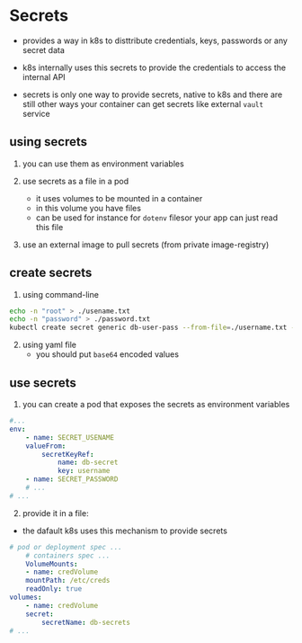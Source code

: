 # Secrets

- provides a way in k8s to disttribute credentials, keys, passwords or any secret data

- k8s internally uses this secrets to provide the credentials to access the internal API

- secrets is only one way to provide secrets, native to k8s and there are still other ways
your container can get secrets like external `vault` service

## using secrets

1. you can use them as environment variables

2. use secrets as a file in a pod
    - it uses volumes to be mounted in a container
    - in this volume you have files
    - can be used for instance for `dotenv` filesor your app can just read this file

3. use an external image to pull secrets (from private image-registry)

## create secrets

1. using command-line

``` zsh
echo -n "root" > ./usename.txt
echo -n "password" > ./password.txt
kubectl create secret generic db-user-pass --from-file=./username.txt --from-file=./password.txt
```

2. using yaml file
    - you should put `base64` encoded values

## use secrets

1. you can create a pod that exposes the secrets as environment variables

``` yaml
#...
env:
    - name: SECRET_USENAME
    valueFrom:
        secretKeyRef:
            name: db-secret
            key: username
    - name: SECRET_PASSWORD
    # ...
# ...
```

2. provide it in a file:

- the dafault k8s uses this mechanism to provide secrets

``` yaml
# pod or deployment spec ...
    # containers spec ...
    VolumeMounts:
    - name: credVolume
    mountPath: /etc/creds
    readOnly: true
volumes:
    - name: credVolume
    secret:
        secretName: db-secrets
# ...
```
